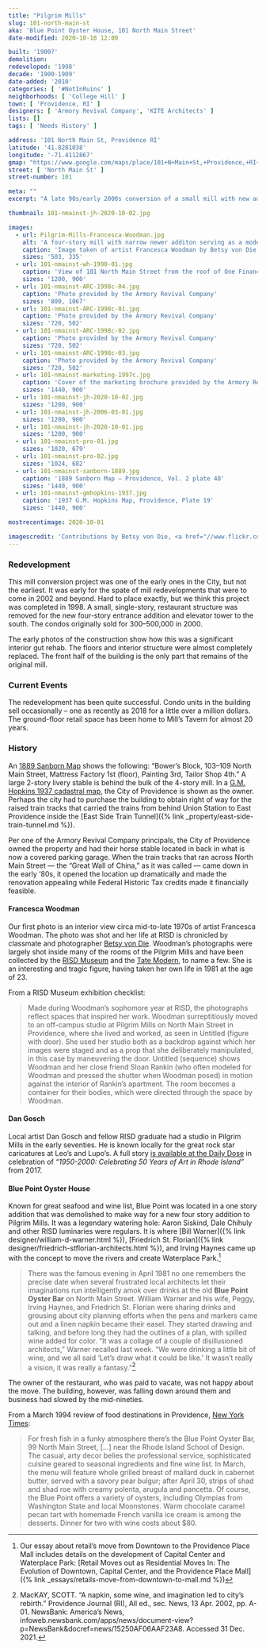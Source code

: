 ```yaml
---
title: "Pilgrim Mills"
slug: 101-north-main-st
aka: 'Blue Point Oyster House, 101 North Main Street'
date-modified: 2020-10-18 12:00

built: '1900?'
demolition:
redeveloped: '1998'
decade: '1900-1909'
date-added: '2010'
categories: [ '#NotInRuins' ]
neighborhoods: [ 'College Hill' ]
town: [ 'Providence, RI' ]
designers: [ 'Armory Revival Company', 'KITE Architects' ]
lists: []
tags: [ 'Needs History' ]

address: '101 North Main St, Providence RI'
latitude: '41.8281038'
longitude: '-71.4112867'
gmap: "https://www.google.com/maps/place/101+N+Main+St,+Providence,+RI+02903/@41.8281038,-71.4112867,17z/data=!3m1!4b1!4m5!3m4!1s0x89e4451777e2f41f:0x58003c565e434623!8m2!3d41.8281038!4d-71.409098"
street: [ 'North Main St' ]
street-number: 101

meta: ""
excerpt: "A late 90s/early 2000s conversion of a small mill with new addition on North Main Street into luxury condos"

thumbnail: 101-nmainst-jh-2020-10-02.jpg

images:
  - url: Pilgrim-Mills-Francesca-Woodman.jpg
    alt: 'A four-story mill with narrow newer additon serving as a modern elevator and stair tower. The front is a traditional ground-level commercial storefront with wood millwork details, topped with 3 stories of brick and windows with arched lintels. The rear of the building is simple stucco in a more blocky, modern configuration.'
    caption: 'Image taken of artist Francesca Woodman by Betsy von Die'
    sizes: '503, 335'
  - url: 101-nmainst-wh-1990-01.jpg
    caption: 'View of 101 North Main Street from the roof of One Financial Plaza, August 20, 1990, by Will Hart'
    sizes: '1200, 900'
  - url: 101-nmainst-ARC-1998c-04.jpg
    caption: 'Photo provided by the Armory Revival Company'
    sizes: '800, 1067'
  - url: 101-nmainst-ARC-1998c-01.jpg
    caption: 'Photo provided by the Armory Revival Company'
    sizes: '720, 502'
  - url: 101-nmainst-ARC-1998c-02.jpg
    caption: 'Photo provided by the Armory Revival Company'
    sizes: '720, 502'
  - url: 101-nmainst-ARC-1998c-03.jpg
    caption: 'Photo provided by the Armory Revival Company'
    sizes: '720, 502'
  - url: 101-nmainst-marketing-1997c.jpg
    caption: 'Cover of the marketing brochure provided by the Armory Revival company'
    sizes: '1440, 900'
  - url: 101-nmainst-jh-2020-10-02.jpg
    sizes: '1200, 900'
  - url: 101-nmainst-jh-2006-03-01.jpg
    sizes: '1200, 900'
  - url: 101-nmainst-jh-2020-10-01.jpg
    sizes: '1200, 900'
  - url: 101-nmainst-pro-01.jpg
    sizes: '1020, 679'
  - url: 101-nmainst-pro-02.jpg
    sizes: '1024, 682'
  - url: 101-nmainst-sanborn-1889.jpg
    caption: '1889 Sanborn Map – Providence, Vol. 2 plate 48'
    sizes: '1440, 900'
  - url: 101-nmainst-gmhopkins-1937.jpg
    caption: '1937 G.M. Hopkins Map, Providence, Plate 19'
    sizes: '1440, 900'

mostrecentimage: 2020-10-01

imagescredit: 'Contributions by Betsy von Die, <a href="//www.flickr.com/photos/cthulhuwho1" target="_blank">Will Hart</a>, the Armory Revival Company, and real estate listing sites'
---
```


### Redevelopment

This mill conversion project was one of the early ones in the City, but not the earliest. It was early for the spate of mill redevelopments that were to come in 2002 and beyond. Hard to place exactly, but we think this project was completed in 1998. A small, single-story, restaurant structure was removed for the new four-story entrance addition and elevator tower to the south. The condos originally sold for $300 – $500,000 in 2000.

The early photos of the construction show how this was a significant interior gut rehab. The floors and interior structure were almost completely replaced. The front half of the building is the only part that remains of the original mill.


### Current Events

The redevelopment has been quite successful. Condo units in the building sell occasionally – one as recently as 2018 for a little over a million dollars. The ground-floor retail space has been home to Mill’s Tavern for almost 20 years.


### History

An [1889 Sanborn Map](#photo-101-nmainst-sanborn-1889) shows the following: “Bower’s Block, 103–109 North Main Street, Mattress Factory 1st (floor), Painting 3rd, Tailor Shop 4th.” A large 2-story livery stable is behind the bulk of the 4-story mill. In a [G.M. Hopkins 1937 cadastral map](#photo-101-nmainst-gmhopkins-1937), the City of Providence is shown as the owner. Perhaps the city had to purchase the building to obtain right of way for the raised train tracks that carried the trains from behind Union Station to East Providence inside the [East Side Train Tunnel]({% link _property/east-side-train-tunnel.md %}).

Per one of the Armory Revival Company principals, the City of Providence owned the property and had their horse stable located in back in what is now a covered parking garage. When the train tracks that ran across North Main Street — the “Great Wall of China,” as it was called — came down in the early ‘80s, it opened the location up dramatically and made the renovation appealing while Federal Historic Tax credits made it financially feasible.

#### Francesca Woodman

Our first photo is an interior view circa mid-to-late 1970s of artist Francesca Woodman. The photo was shot and her life at <span class="abbr">RISD</span> is chronicled by classmate and photographer [Betsy von Die](https://www.consumergrouch.com/?p=6777). Woodman’s photographs were largely shot inside many of the rooms of the Pilgrim Mills and have been collected by the [RISD Museum](https://risdmuseum.org/art-design/collection?search_api_fulltext=Francesca+Woodman&field_type=All&op=) and the [Tate Modern](https://www.tate.org.uk/art/artists/francesca-woodman-10512), to name a few. She is an interesting and tragic figure, having taken her own life in 1981 at the age of 23.

From a RISD Museum exhibition checklist:

> Made during Woodman’s sophomore year at <span class="abbr">RISD</span>, the photographs reflect spaces that inspired her work. Woodman surreptitiously moved to an off-campus studio at Pilgrim Mills on North Main Street in Providence, where she lived and worked, as seen in Untitled (figure with door). She used her studio both as a backdrop against which her images were staged and as a prop that she deliberately manipulated, in this case by maneuvering the door. Untitled (sequence) shows Woodman and her close friend Sloan Rankin (who often modeled for Woodman and pressed the shutter when Woodman posed) in motion against the interior of Rankin’s apartment. The room becomes a container for their bodies, which were directed through the space by Woodman.

#### Dan Gosch

Local artist Dan Gosch and fellow <span class="abbr">RISD</span> graduate had a studio in Pilgrim Mills in the early seventies. He is known locally for the great rock star caricatures at Leo’s and Lupo’s. A full story [is available at the Daily Dose](https://providencedailydose.com/2017/01/01/faces-dan-gosch-memories-leos/) in celebration of _“1950-2000: Celebrating 50 Years of Art in Rhode Island”_ from 2017.

#### Blue Point Oyster House

Known for great seafood and wine list, Blue Point was located in a one story addition that was demolished to make way for a new four story addition to Pilgrim Mills. It was a legendary watering hole: Aaron Siskind, Dale Chihuly and other <span class="abbr">RISD</span> luminaries were regulars. It is where [Bill Warner]({% link designer/william-d-warner.html %}), [Friedrich St. Florian]({% link designer/friedrich-stflorian-architects.html %}), and Irving Haynes came up with the concept to move the rivers and create Waterplace Park.[^2]

[^2]: Our essay about retail’s move from Downtown to the Providence Place Mall includes details on the development of Capital Center and Waterplace Park: [Retail Moves out as Residential Moves In: The Evolution of Downtown, Capital Center, and the Providence Place Mall]({% link _essays/retails-move-from-downtown-to-mall.md %})

> There was the famous evening in April 1981 no one remembers the precise date when several frustrated local architects let their imaginations run intelligently amok over drinks at the old **Blue Point Oyster Bar** on North Main Street. William Warner and his wife, Peggy, Irving Haynes, and Friedrich St. Florian were sharing drinks and grousing about city planning efforts when the pens and markers came out and a linen napkin became their easel. They started drawing and talking, and before long they had the outlines of a plan, with spilled wine added for color. “It was a collage of a couple of disillusioned architects,” Warner recalled last week. “We were drinking a little bit of wine, and we all said ‘Let’s draw what it could be like.’ It wasn’t really a vision, it was really a fantasy.”[^1]

[^1]: MacKAY, SCOTT. “A napkin, some wine, and imagination led to city’s rebirth.” Providence Journal (RI), All ed., sec. News, 13 Apr. 2002, pp. A-01. NewsBank: America’s News, infoweb.newsbank.com/apps/news/document-view?p=NewsBank&docref=news/15250AF06AAF23A8. Accessed 31 Dec. 2021.

The owner of the restaurant, who was paid to vacate, was not happy about the move. The building, however, was falling down around them and business had slowed by the mid-nineties.

From a March 1994 review of food destinations in Providence, [New York Times](https://www.nytimes.com/1994/03/06/travel/whats-doing-in-providence.html):

> For fresh fish in a funky atmosphere there’s the Blue Point Oyster Bar, 99 North Main Street, […] near the Rhode Island School of Design. The casual, arty decor belies the professional service, sophisticated cuisine geared to seasonal ingredients and fine wine list. In March, the menu will feature whole grilled breast of mallard duck in cabernet butter, served with a savory pear bulgur; after April 30, strips of shad and shad roe with creamy polenta, arugula and pancetta. Of course, the Blue Point offers a variety of oysters, including Olympias from Washington State and local Moonstones. Warm chocolate caramel pecan tart with homemade French vanilla ice cream is among the desserts. Dinner for two with wine costs about $80.
